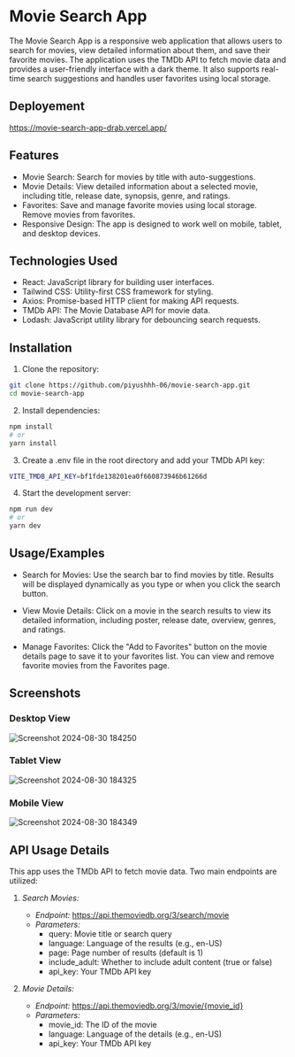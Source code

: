 
# Movie Search App

The Movie Search App is a responsive web application that allows users to search for movies, view detailed information about them, and save their favorite movies. The application uses the TMDb API to fetch movie data and provides a user-friendly interface with a dark theme. It also supports real-time search suggestions and handles user favorites using local storage.

## Deployement 
https://movie-search-app-drab.vercel.app/
## Features

- Movie Search: Search for movies by title with auto-suggestions.
- Movie Details: View detailed information about a selected movie, including title, release date, synopsis, genre, and ratings.
- Favorites: Save and manage favorite movies using local storage. Remove movies from favorites.
- Responsive Design: The app is designed to work well on mobile, tablet, and desktop devices.


## Technologies Used

- React: JavaScript library for building user interfaces.
- Tailwind CSS: Utility-first CSS framework for styling.
- Axios: Promise-based HTTP client for making API requests.
- TMDb API: The Movie Database API for movie data.
- Lodash: JavaScript utility library for debouncing search requests.
## Installation

1. Clone the repository:

```bash
git clone https://github.com/piyushhh-06/movie-search-app.git
cd movie-search-app

```
2. Install dependencies:

```bash
npm install
# or
yarn install

```
3. Create a .env file in the root directory and add your TMDb API key:

```bash
VITE_TMDB_API_KEY=bf1fde138201ea0f660873946b61266d

```
4. Start the development server:
```bash
npm run dev
# or
yarn dev
```

## Usage/Examples

- Search for Movies: Use the search bar to find movies by title. Results will be displayed dynamically as you type or when you click the search button.

- View Movie Details: Click on a movie in the search results to view its detailed information, including poster, release date, overview, genres, and ratings.

- Manage Favorites: Click the "Add to Favorites" button on the movie details page to save it to your favorites list. You can view and remove favorite movies from the Favorites page.

## Screenshots

### Desktop View
![Screenshot 2024-08-30 184250](https://github.com/user-attachments/assets/597c8904-801a-45c9-96d6-b36b321307bb)


### Tablet View
![Screenshot 2024-08-30 184325](https://github.com/user-attachments/assets/84724c38-8b16-4ce7-bfb9-81e63a57642a)


### Mobile View
![Screenshot 2024-08-30 184349](https://github.com/user-attachments/assets/9ae81707-7497-434d-b179-c115f494b579)

## API Usage Details

This app uses the TMDb API to fetch movie data. Two main endpoints are utilized:

1. *Search Movies:*
   - *Endpoint:* https://api.themoviedb.org/3/search/movie
   - *Parameters:*
     - query: Movie title or search query
     - language: Language of the results (e.g., en-US)
     - page: Page number of results (default is 1)
     - include_adult: Whether to include adult content (true or false)
     - api_key: Your TMDb API key

2. *Movie Details:*
   - *Endpoint:* https://api.themoviedb.org/3/movie/{movie_id}
   - *Parameters:*
     - movie_id: The ID of the movie
     - language: Language of the details (e.g., en-US)
     - api_key: Your TMDb API key

